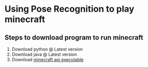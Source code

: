 # Using Pose Recognition to play minecraft

## Steps to download program to run minecraft
1. Download python @ Latest version
1. Download java @ Latest version
1. Download [minecraft api executable](https://adventuresinminecraft.github.io/) 

